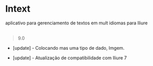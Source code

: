 Intext
======

aplicativo para gerenciamento de textos em mult idiomas para lliure
<br>
<br>

>9.0

- [update] - Colocando mas uma tipo de dado, Imgem.

- [update] - Atualização de compatibilidade com lliure 7